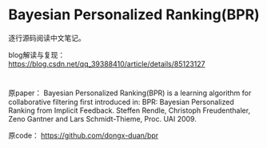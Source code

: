 # Bayesian Personalized Ranking(BPR)

逐行源码阅读中文笔记。

blog解读与复现：https://blog.csdn.net/qq_39388410/article/details/85123127

# 

原paper： Bayesian Personalized Ranking(BPR) is a learning algorithm for collaborative filtering first introduced in: BPR: Bayesian Personalized Ranking from Implicit Feedback. Steffen Rendle, Christoph Freudenthaler, Zeno Gantner and Lars Schmidt-Thieme, Proc. UAI 2009.

原code： https://github.com/dongx-duan/bpr
